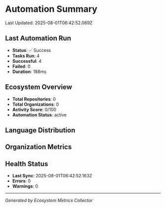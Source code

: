 # Automation Summary

Last Updated: 2025-08-01T06:42:52.069Z

## Last Automation Run

- **Status**: ✅ Success
- **Tasks Run**: 4
- **Successful**: 4
- **Failed**: 0
- **Duration**: 188ms


## Ecosystem Overview

- **Total Repositories**: 0
- **Total Organizations**: 0
- **Activity Score**: 0/100
- **Automation Status**: active

## Language Distribution



## Organization Metrics



## Health Status

- **Last Sync**: 2025-08-01T06:42:52.163Z
- **Errors**: 0
- **Warnings**: 0





---
*Generated by Ecosystem Metrics Collector*
